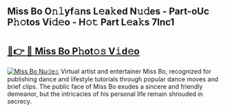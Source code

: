## Miss Bo O𝚗𝚕yf𝚊ns L𝚎a𝚔ed N𝚞𝚍es - Part-oUc P𝚑𝚘tos Vi𝚍𝚎o - H𝚘𝚝 Part L𝚎a𝚔s 7Inc1

# <h2><a href="http://kf54oyq.oniu.top/?m=Miss+Bo">🔗👉 🔴 Miss Bo P𝚑ot𝚘𝚜 V𝚒d𝚎o</a></h2>

[![Miss Bo Nu𝚍e𝚜](https://i.imgur.com/0qMVB7G.gif)](http://kf54oyq.oniu.top/?m=Miss+Bo)
Virtual artist and entertainer Miss Bo, recognized for publishing dance and lifestyle tutorials through popular dance moves and brief clips. The public face of Miss Bo exudes a sincere and friendly demeanor, but the intricacies of his personal life remain shrouded in secrecy.  
